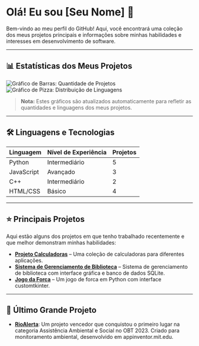 # Olá! Eu sou [Seu Nome] 👋

Bem-vindo ao meu perfil do GitHub! Aqui, você encontrará uma coleção dos meus projetos principais e informações sobre minhas habilidades e interesses em desenvolvimento de software.

---

## 📊 Estatísticas dos Meus Projetos

![Gráfico de Barras: Quantidade de Projetos](https://github.com/DalPra0/DalPra0/imagens/grafico_barras.png)
![Gráfico de Pizza: Distribuição de Linguagens](https://github.com/DalPra0/DalPra0/imagens/grafico_pizza.png)

> **Nota:** Estes gráficos são atualizados automaticamente para refletir as quantidades e linguagens dos meus projetos.

---

## 🛠️ Linguagens e Tecnologias

| Linguagem    | Nível de Experiência | Projetos |
|--------------|-----------------------|----------|
| Python       | Intermediário         | 5        |
| JavaScript   | Avançado              | 3        |
| C++          | Intermediário         | 2        |
| HTML/CSS     | Básico                | 4        |

---

## ⭐ Principais Projetos

Aqui estão alguns dos projetos em que tenho trabalhado recentemente e que melhor demonstram minhas habilidades:

- [**Projeto Calculadoras**](https://github.com/DalPra0/Calculadoras) – Uma coleção de calculadoras para diferentes aplicações.
- [**Sistema de Gerenciamento de Biblioteca**](https://github.com/DalPra0/SistemaGerenciamentoBiblioteca) – Sistema de gerenciamento de biblioteca com interface gráfica e banco de dados SQLite.
- [**Jogo da Forca**](https://github.com/DalPra0/JogoForca) – Um jogo de forca em Python com interface customtkinter.

---

## 🚀 Último Grande Projeto

- **[RioAlerta](https://github.com/DalPra0/RioAlerta)**: Um projeto vencedor que conquistou o primeiro lugar na categoria Assistência Ambiental e Social no OBT 2023. Criado para monitoramento ambiental, desenvolvido em appinventor.mit.edu.
